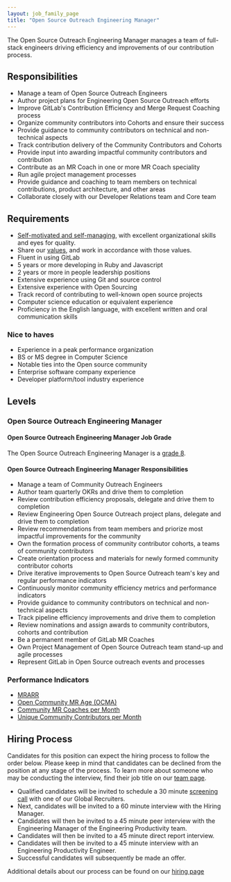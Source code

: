 ```yaml
---
layout: job_family_page
title: "Open Source Outreach Engineering Manager"
---
```


The Open Source Outreach Engineering Manager manages a team of full-stack engineers driving efficiency and improvements of our contribution process. 

## Responsibilities 

* Manage a team of Open Source Outreach Engineers
* Author project plans for Engineering Open Source Outreach efforts
* Improve GitLab's Contribution Efficiency and Merge Request Coaching process
* Organize community contributors into Cohorts and ensure their success
* Provide guidance to community contributors on technical and non-technical aspects
* Track contribution delivery of the Community Contributors and Cohorts
* Provide input into awarding impactful community contributors and contribution
* Contribute as an MR Coach in one or more MR Coach speciality
* Run agile project management processes
* Provide guidance and coaching to team members on technical contributions, product architecture, and other areas
* Collaborate closely with our Developer Relations team and Core team

## Requirements

* [Self-motivated and self-managing](https://about.gitlab.com/handbook/values/#efficiency), with excellent organizational skills and eyes for quality.
* Share our [values](https://about.gitlab.com/handbook/values/), and work in accordance with those values.
* Fluent in using GitLab
* 5 years or more developing in Ruby and Javascript
* 2 years or more in people leadership positions 
* Extensive experience using Git and source control
* Extensive experience with Open Sourcing
* Track record of contributing to well-known open source projects
* Computer science education or equivalent experience
* Proficiency in the English language, with excellent written and oral communication skills

### Nice to haves
* Experience in a peak performance organization
* BS or MS degree in Computer Science
* Notable ties into the Open source community
* Enterprise software company experience
* Developer platform/tool industry experience

## Levels 
### Open Source Outreach Engineering Manager 

#### Open Source Outreach Engineering Manager Job Grade

The Open Source Outreach Engineering Manager  is a [grade 8](/handbook/total-rewards/compensation/compensation-calculator/#gitlab-job-grades).

#### Open Source Outreach Engineering Manager Responsibilities

* Manage a team of Community Outreach Engineers
* Author team quarterly OKRs and drive them to completion
* Review contribution efficiency proposals, delegate and drive them to completion
* Review Engineering Open Source Outreach project plans, delegate and drive them to completion
* Review recommendations from team members and priorize most impactful improvements for the community
* Own the formation process of community contributor cohorts, a teams of community contributors
* Create orientation process and materials for newly formed community contributor cohorts
* Drive iterative improvements to Open Source Outreach team's key and regular performance indicators
* Continuously monitor community efficiency metrics and performance indicators
* Provide guidance to community contributors on technical and non-technical aspects
* Track pipeline efficiency improvements and drive them to completion
* Review nominations and assign awards to community contributors, cohorts and contribution
* Be a permanent member of GitLab MR Coaches
* Own Project Management of Open Source Outreach team stand-up and agile processes
* Represent GitLab in Open Source outreach events and processes


### Performance Indicators
* [MRARR](/handbook/engineering/quality/performance-indicators/#mrarr)
* [Open Community MR Age (OCMA)](/handbook/engineering/quality/performance-indicators/#open-community-mr-age-ocma)
* [Community MR Coaches per Month](/handbook/engineering/quality/performance-indicators/#community-mr-coaches-per-month)
* [Unique Community Contributors per Month](/handbook/engineering/quality/performance-indicators/#unique-community-contributors-per-month)


## Hiring Process
Candidates for this position can expect the hiring process to follow the order below. Please keep in mind that candidates can be declined from the position at any stage of the process. To learn more about someone who may be conducting the interview, find their job title on our [team page](/company/team/).
* Qualified candidates will be invited to schedule a 30 minute [screening call](/handbook/hiring/interviewing/#screening-call) with one of our Global Recruiters.
* Next, candidates will be invited to a 60 minute interview with the Hiring Manager.
* Candidates will then be invited to a 45 minute peer interview with the Engineering Manager of the Engineering Productivity team.
* Candidates will then be invited to a 45 minute direct report interview.
* Candidates will then be invited to a 45 minute interview with an Engineering Productivity Engineer.
* Successful candidates will subsequently be made an offer.

Additional details about our process can be found on our [hiring page](/handbook/hiring/)
